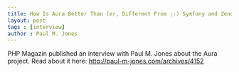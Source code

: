 ```yaml
---
title: How Is Aura Better Than (er, Different From ;-) Symfony and Zend?
layout: post
tags : [interview]
author : Paul M. Jones
---
```


PHP Magazin published an interview with Paul M. Jones about the Aura project.
Read about it here: <http://paul-m-jones.com/archives/4152>

